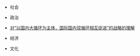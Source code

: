 - 社会

- 政治

- [对“以国内大循环为主体，国际国内双循环相互促进”的战略的理解](SocietyEconomyPolicyCulture/Policy/双循环理解.md)

- 经济

- 文化